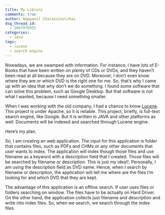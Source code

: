 ```yaml
---
title: My Library
comments: true
author: Noppanit Charassinvichai
dsq_thread_id:
  - 1667976952
categories:
  - Java
tags:
  - lucene
  - search engine
---
```

Nowadays, we are swamped with information. For instance, I have lots of E-Books that have been written on plenty of CDs or DVDs, and they haven&#8217;t been read at all because they are on DVD. Moreover, I don&#8217;t even know where they are or which DVD is the right one for me. So, that&#8217;s why I came up with an idea that why don&#8217;t we do something. I found some software that can solve this problem, such as Google Desktop. But that software is not what I wanted, because I need something smaller.

When I was working with the old company, I had a chance to know <a href="http://lucene.apache.org/" target="_blank">Lucene</a>. This project is under Apache, so it is reliable. This project, briefly, is full-text search engine, like Google. But it is written in JAVA and other platforms as well. Documents will be indexed and searched through Lucene engine.

Here&#8217;s my plan.

So, I am creating an web application. The input for this application is folder that contains files, such as PDFs and CHMs or any other documents that user wants to index. The application will index though those files and use filename as a keyword with a description field that I created. Those files will be searched by filename or description. This is just my idea!!. Personally, I am using the description field as DVD name. Hence, when I search by filename or description, the application will tell me where are the files I&#8217;m looking for and which DVD that they are kept.

The advantage of this application is an offline search. If user uses files or folders searching on window. The files have to be actually on Hard Driver. On the other hand, the application collects just filename and description and write into index files. So, when we search, we search through the index files.